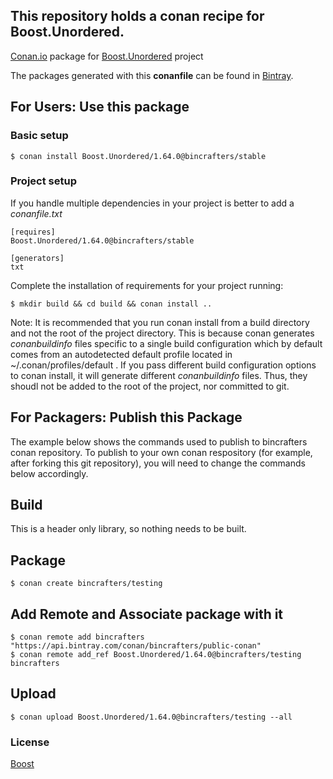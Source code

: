 ## This repository holds a conan recipe for Boost.Unordered.

[Conan.io](https://conan.io) package for [Boost.Unordered](https://github.com/Boostorg/Unordered) project

The packages generated with this **conanfile** can be found in [Bintray](https://bintray.com/bincrafters/public-conan/Boost.Unordered%3Abincrafters).

## For Users: Use this package

### Basic setup

    $ conan install Boost.Unordered/1.64.0@bincrafters/stable

### Project setup

If you handle multiple dependencies in your project is better to add a *conanfile.txt*

    [requires]
    Boost.Unordered/1.64.0@bincrafters/stable

    [generators]
    txt

Complete the installation of requirements for your project running:</small></span>

    $ mkdir build && cd build && conan install ..
	
Note: It is recommended that you run conan install from a build directory and not the root of the project directory.  This is because conan generates *conanbuildinfo* files specific to a single build configuration which by default comes from an autodetected default profile located in ~/.conan/profiles/default .  If you pass different build configuration options to conan install, it will generate different *conanbuildinfo* files.  Thus, they shoudl not be added to the root of the project, nor committed to git. 

## For Packagers: Publish this Package

The example below shows the commands used to publish to bincrafters conan repository. To publish to your own conan respository (for example, after forking this git repository), you will need to change the commands below accordingly. 

## Build  

This is a header only library, so nothing needs to be built.

## Package 

    $ conan create bincrafters/testing
	
## Add Remote and Associate package with it

	$ conan remote add bincrafters "https://api.bintray.com/conan/bincrafters/public-conan"
	$ conan remote add_ref Boost.Unordered/1.64.0@bincrafters/testing bincrafters

## Upload

    $ conan upload Boost.Unordered/1.64.0@bincrafters/testing --all

### License
[Boost](LICENSE)
